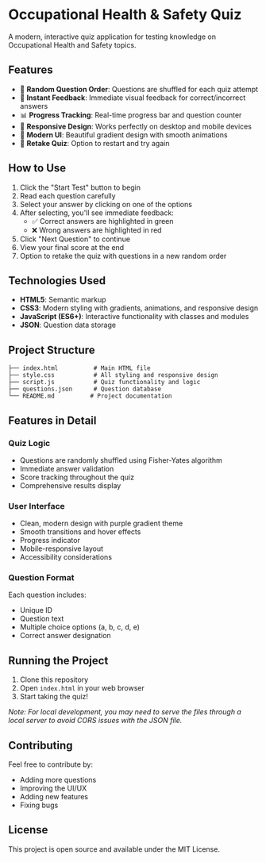 # Occupational Health & Safety Quiz

A modern, interactive quiz application for testing knowledge on Occupational Health and Safety topics.

## Features

- 🔀 **Random Question Order**: Questions are shuffled for each quiz attempt
- 🎯 **Instant Feedback**: Immediate visual feedback for correct/incorrect answers
- 📊 **Progress Tracking**: Real-time progress bar and question counter
- 📱 **Responsive Design**: Works perfectly on desktop and mobile devices
- 🎨 **Modern UI**: Beautiful gradient design with smooth animations
- 🔄 **Retake Quiz**: Option to restart and try again

## How to Use

1. Click the "Start Test" button to begin
2. Read each question carefully
3. Select your answer by clicking on one of the options
4. After selecting, you'll see immediate feedback:
   - ✅ Correct answers are highlighted in green
   - ❌ Wrong answers are highlighted in red
5. Click "Next Question" to continue
6. View your final score at the end
7. Option to retake the quiz with questions in a new random order

## Technologies Used

- **HTML5**: Semantic markup
- **CSS3**: Modern styling with gradients, animations, and responsive design
- **JavaScript (ES6+)**: Interactive functionality with classes and modules
- **JSON**: Question data storage

## Project Structure

```
├── index.html          # Main HTML file
├── style.css           # All styling and responsive design
├── script.js           # Quiz functionality and logic
├── questions.json      # Question database
└── README.md          # Project documentation
```

## Features in Detail

### Quiz Logic
- Questions are randomly shuffled using Fisher-Yates algorithm
- Immediate answer validation
- Score tracking throughout the quiz
- Comprehensive results display

### User Interface
- Clean, modern design with purple gradient theme
- Smooth transitions and hover effects
- Progress indicator
- Mobile-responsive layout
- Accessibility considerations

### Question Format
Each question includes:
- Unique ID
- Question text
- Multiple choice options (a, b, c, d, e)
- Correct answer designation

## Running the Project

1. Clone this repository
2. Open `index.html` in your web browser
3. Start taking the quiz!

*Note: For local development, you may need to serve the files through a local server to avoid CORS issues with the JSON file.*

## Contributing

Feel free to contribute by:
- Adding more questions
- Improving the UI/UX
- Adding new features
- Fixing bugs

## License

This project is open source and available under the MIT License. 